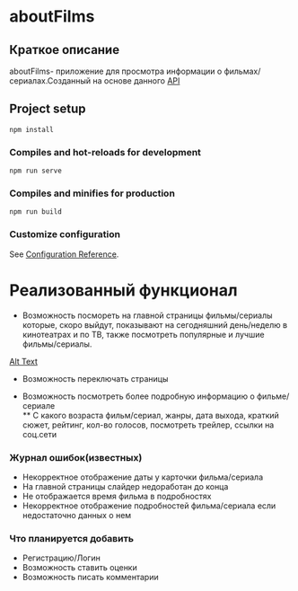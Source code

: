 # aboutFilms

## Краткое описание
aboutFilms- приложение для просмотра информации о фильмах/сериалах.Созданный на основе данного [API](https://www.themoviedb.org/documentation/api?language=ru)
## Project setup
```
npm install
```

### Compiles and hot-reloads for development
```
npm run serve
```

### Compiles and minifies for production
```
npm run build
```

### Customize configuration
See [Configuration Reference](https://cli.vuejs.org/config/).


# Реализованный функционал

* Возможность посмореть на главной страницы фильмы/сериалы которые, скоро выйдут, показывают на сегодняшний день/неделю в кинотеатрах и по ТВ, также посмотреть  популярные и лучшие фильмы/сериалы.

[Alt Text](https://media4.giphy.com/media/CFFqytusZdy3iozhEW/giphy.gif)

* Возможность переключать страницы

* Возможность посмотреть более подробную информацию о фильме/сериале <br />
    ** С какого возраста фильм/сериал, жанры, дата выхода, краткий сюжет, рейтинг, кол-во голосов, посмотреть трейлер, ссылки на соц.сети


### Журнал ошибок(известных)

* Некорректное отображение даты у карточки фильма/сериала
* На главной страницы слайдер недоработан до конца
* Не отображается время фильма в подробностях
* Некорректное отображение подробностей фильма/сериала если недостаточно данных о нем


### Что планируется добавить

* Регистрацию/Логин
* Возможность ставить оценки
* Возможность писать комментарии